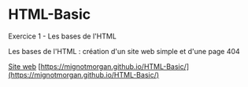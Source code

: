 # HTML-Basic
Exercice 1 - Les bases de l'HTML

Les bases de l'HTML : création d'un site web simple et d'une page 404 

[Site web](https://mignotmorgan.github.io/HTML-Basic/) [https://mignotmorgan.github.io/HTML-Basic/](https://mignotmorgan.github.io/HTML-Basic/)
